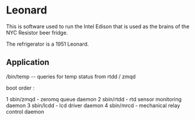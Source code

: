 Leonard
=======

This is software used to run the Intel Edison that is used
as the brains of the NYC Resistor beer fridge.

The refrigerator is a 1951 Leonard.

Application
-----------

/bin/temp  -- queries for temp status from rtdd / zmqd

boot order :

  1 sbin/zmqd - zeromq queue daemon
  2 sbin/rtdd - rtd sensor monitoring daemon
  3 sbin/lcdd - lcd driver daemon
  4 sbin/mrcd - mechanical relay control daemon
 
